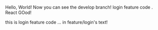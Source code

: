 Hello, World!
Now you can see the develop branch!
login feature code .
React GOod!

this is login feature code ...
in feature/login's text!
